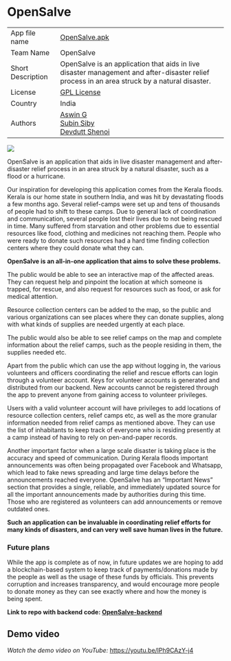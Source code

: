 # OpenSalve

<table>
  <tr>
    <td>
      App file name
    </td>
    <td>
      <a href="https://github.com/agzuniverse/OpenSalve-Android/raw/master/OpenSalve.apk">OpenSalve.apk</a>
    </td>
  </tr>
  <tr>
    <td>
      Team Name
    </td>
    <td>
      OpenSalve
    </td>
  </tr>
  <tr>
    <td>
      Short Description
    </td>
    <td>
      OpenSalve is an application that aids in live disaster management and after-disaster relief process in an area struck by a natural disaster.
    </td>
  </tr>
  <tr>
    <td>
      License
    </td>
    <td>
      <a href="https://github.com/agzuniverse/OpenSalve-Android/blob/master/LICENSE.md">GPL License</a>
    </td>
  </tr>
  <tr>
    <td>
      Country
    </td>
    <td>
      India
    </td>
  </tr>
  <tr>
    <td>
      Authors
    </td>
    <td>
      <a href="https://github.com/agzuniverse">Aswin G</a><br/>
      <a href="https://github.com/subins2000">Subin Siby</a><br/>
      <a href="https://github.com/de-sh">Devdutt Shenoi
    </td>
  </tr>
  </table>
  
 
<img src="https://github.com/agzuniverse/OpenSalve-Android/raw/master/Logo/Feature_graphic.png"/>
      

OpenSalve is an application that aids in live disaster management and after-disaster relief process in an area struck by a natural disaster, such as a flood or a hurricane.

Our inspiration for developing this application comes from the Kerala floods. Kerala is our home state in southern India, and was hit by devastating floods a few months ago. Several relief-camps were set up and tens of thousands of people had to shift to these camps. Due to general lack of coordination and communication, several people lost their lives due to not being rescued in time. Many suffered from starvation and other problems due to essential resources like food, clothing and medicines not reaching them. People who were ready to donate such resources had a hard time finding collection centers where they could donate what they can.

**OpenSalve is an all-in-one application that aims to solve these problems.**

The public would be able to see an interactive map of the affected areas. They can request help and pinpoint the location at which someone is trapped, for rescue, and also request for resources such as food, or ask for medical attention.

Resource collection centers can be added to the map, so the public and various organizations can see places where they can donate supplies, along with what kinds of supplies are needed urgently at each place.

The public would also be able to see relief camps on the map and complete information about the relief camps, such as the people residing in them, the supplies needed etc.

Apart from the public which can use the app without logging in, the various volunteers and officers coordinating the relief and rescue efforts can login through a volunteer account. Keys for volunteer accounts is generated and distributed from our backend. New accounts cannot be registered through the app to prevent anyone from gaining access to volunteer privileges.

Users with a valid volunteer account will have privileges to add locations of resource collection centers, relief camps etc, as well as the more granular information needed from relief camps as mentioned above. They can use the list of inhabitants to keep track of everyone who is residing presently at a camp instead of having to rely on pen-and-paper records.

Another important factor when a large scale disaster is taking place is the accuracy and speed of communication. During Kerala floods important announcements was often being propagated over Facebook and Whatsapp, which lead to fake news spreading and large time delays before the announcements reached everyone. OpenSalve has an “Important News” section that provides a single, reliable, and immediately updated source for all the important announcements made by authorities during this time. Those who are registered as volunteers can add announcements or remove outdated ones.

**Such an application can be invaluable in coordinating relief efforts for many kinds of disasters, and can very well save human lives in the future.**

### Future plans

While the app is complete as of now, in future updates we are hoping to add a blockchain-based system to keep track of payments/donations made by the people as well as the usage of these funds by officials. This prevents corruption and increases transparency, and would encourage more people to donate money as they can see exactly where and how the money is being spent.

**Link to repo with backend code: [OpenSalve-backend](https://github.com/agzuniverse/OpenSalve)**

## Demo video

*Watch the demo video on YouTube:* https://youtu.be/lPh9CAzY-j4
